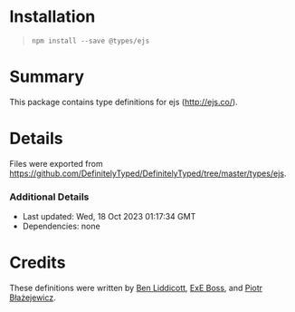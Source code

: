 # Installation
> `npm install --save @types/ejs`

# Summary
This package contains type definitions for ejs (http://ejs.co/).

# Details
Files were exported from https://github.com/DefinitelyTyped/DefinitelyTyped/tree/master/types/ejs.

### Additional Details
 * Last updated: Wed, 18 Oct 2023 01:17:34 GMT
 * Dependencies: none

# Credits
These definitions were written by [Ben Liddicott](https://github.com/benliddicott), [ExE Boss](https://github.com/ExE-Boss), and [Piotr Błażejewicz](https://github.com/peterblazejewicz).

